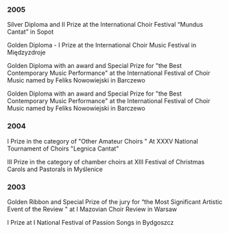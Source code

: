 ### 2005
Silver Diploma and II Prize at the International Choir Festival “Mundus Cantat” in Sopot

Golden Diploma - I Prize at the International Choir Music Festival in Międzyzdroje

Golden Diploma with an award and Special Prize for "the Best Contemporary Music Performance"
at the International Festival of Choir Music named by Feliks Nowowiejski in Barczewo

Golden Diploma with an award and Special Prize for "the Best Contemporary Music Performance"
at the International Festival of Choir Music named by Feliks Nowowiejski in Barczewo

### 2004
I Prize in the category of "Other Amateur Choirs " At XXXV National Tournament of Choirs "Legnica Cantat"

III Prize in the category of chamber choirs at XIII Festival of Christmas Carols and Pastorals in Myślenice

### 2003
Golden Ribbon and Special Prize of the jury for “the Most Significant Artistic Event of
the Review " at I Mazovian Choir Review in Warsaw

I Prize at I National Festival of Passion Songs in Bydgoszcz
